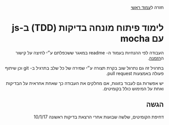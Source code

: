 <div dir="rtl">
<div>
</div>

חזרה ל[עמוד ראשי](../../..)


# לימוד פיתוח מונחה בדיקות (TDD) ב-js עם mocha

העבודה לפי ההנחיות בעמוד ה- readme במאגר ששכפלתם ע״י לחיצה על קישור ה[הזמנה](https://classroom.github.com/assignment-invitations/79ec913529f976d6c1137d2f41d98a19).

בתרגיל זה גם נתרגל שוב בקרת תצורה ע״י שמירה של כל שלב בתרגיל ב- git וכן שיתוף פעולה באמצעות pull request.

יש אפשרות גם לעבוד בזוגות, אם מחלקים את העבודה כך שאחת אחראית על הבדיקות ואחת על המימוש כולל בקומיטים.

## הגשה
דחיפת הקומיטים, שלשה שבועות אחרי הרצאת בדיקות ראשונה 10/1/17
